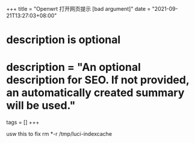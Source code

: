 +++
title = "Openwrt 打开网页提示 [bad argument]"
date = "2021-09-21T13:27:03+08:00"

#
# description is optional
#
# description = "An optional description for SEO. If not provided, an automatically created summary will be used."

tags = []
+++

usw this to fix rm *-r /tmp/luci-indexcache

